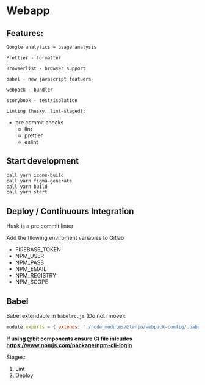 # Webapp

## Features:

`Google analytics = usage analysis`

`Prettier - formatter`

`Browserlist - browser support`

`babel - new javascript featuers`

`webpack - bundler`

`storybook - test/isolation`

`Linting (husky, lint-staged):`

- pre commit checks
  - lint
  - prettier
  - eslint

## Start development

```sh
call yarn icons-build
call yarn figma-generate
call yarn build
call yarn start
```

## Deploy / Continuours Integration

Husk is a pre commit linter

Add the fllowing enviroment variables to Gitlab

- FIREBASE_TOKEN
- NPM_USER
- NPM_PASS
- NPM_EMAIL
- NPM_REGISTRY
- NPM_SCOPE

## Babel

Babel extendable in `babelrc.js` (Do not rmove):

```js
module.exports = { extends: './node_modules/@tenjo/webpack-config/.babelrc' }
```

**If using @bit components ensure CI file inlcudes https://www.npmjs.com/package/npm-cli-login**

Stages:

1. Lint
2. Deploy

